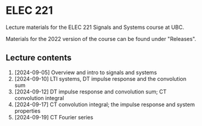 # ELEC 221
Lecture materials for the ELEC 221 Signals and Systems course at UBC. 

Materials for the 2022 version of the course can be found under "Releases".

## Lecture contents

1. [2024-09-05] Overview and intro to signals and systems
1. [2024-09-10] LTI systems, DT impulse response and the convolution sum
1. [2024-09-12] DT impulse response and convolution sum; CT convolution integral
1. [2024-09-17] CT convolution integral; the impulse response and system properties
1. [2024-09-19] CT Fourier series
